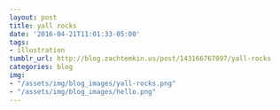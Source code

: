 ```yaml
---
layout: post
title: yall rocks
date: '2016-04-21T11:01:33-05:00'
tags:
- illustration
tumblr_url: http://blog.zachtemkin.us/post/143166767097/yall-rocks
categories: blog
img:
- "/assets/img/blog_images/yall-rocks.png"
- "/assets/img/blog_images/hello.png"
---
```

